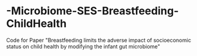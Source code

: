 # -Microbiome-SES-Breastfeeding-ChildHealth
Code for Paper "Breastfeeding limits the adverse impact of socioeconomic status on child health by modifying the infant gut microbiome"
